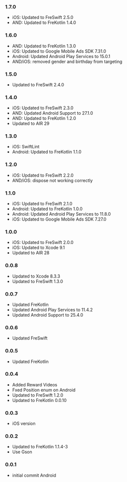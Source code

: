 ### 1.7.0
- iOS: Updated to FreSwift 2.5.0
- AND: Updated to FreKotlin 1.4.0

### 1.6.0
- AND: Updated to FreKotlin 1.3.0
- iOS: Updated to Google Mobile Ads SDK 7.31.0
- Android: Updated Android Play Services to 15.0.1
- AND/iOS: removed gender and birthday from targeting

### 1.5.0
- Updated to FreSwift 2.4.0

### 1.4.0
- iOS: Updated to FreSwift 2.3.0
- AND: Updated Android Support to 27.1.0
- AND: Updated to FreKotlin 1.2.0
- Updated to AIR 29

### 1.3.0
- iOS: SwiftLint
- Android: Updated to FreKotlin 1.1.0

### 1.2.0
- iOS: Updated to FreSwift 2.2.0
- AND/iOS: dispose not working correctly

### 1.1.0
- iOS: Updated to FreSwift 2.1.0
- Android: Updated to FreKotlin 1.0.0
- Android: Updated Android Play Services to 11.8.0
- iOS: Updated to Google Mobile Ads SDK 7.27.0

### 1.0.0
- iOS: Updated to FreSwift 2.0.0
- iOS: Updated to Xcode 9.1
- Updated to AIR 28

### 0.0.8
- Updated to Xcode 8.3.3
- Updated to FreSwift 1.3.0

### 0.0.7
- Updated FreKotlin
- Updated Android Play Services to 11.4.2
- Updated Android Support to 25.4.0

### 0.0.6
- Updated FreSwift

### 0.0.5
- Updated FreKotlin

### 0.0.4
- Added Reward Videos
- Fxed Position enum on Android
- Updated to FreSwift 1.2.0
- Updated to FreKotlin 0.0.10

### 0.0.3
- iOS version

### 0.0.2
- Updated to FreKotlin 1.1.4-3
- Use Gson

### 0.0.1  
- initial commit Android
